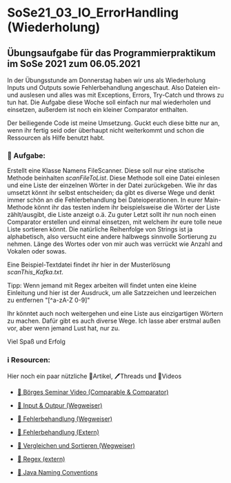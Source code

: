 # SoSe21_03_IO_ErrorHandling (Wiederholung)

## Übungsaufgabe für das Programmierpraktikum im SoSe 2021 zum 06.05.2021

In der Übungsstunde am Donnerstag haben wir uns als Wiederholung Inputs und Outputs sowie Fehlerbehandlung angeschaut. Also Dateien ein- und auslesen und alles was mit Exceptions, Errors, Try-Catch und throws zu tun hat. Die Aufgabe diese Woche soll einfach nur mal wiederholen und einsetzen, außerdem ist noch ein kleiner Comparator enthalten.

Der beiliegende Code ist meine Umsetzung. Guckt euch diese bitte nur an, wenn ihr fertig seid oder überhaupt nicht weiterkommt und schon die Ressourcen als Hilfe benutzt habt.

### 📝 Aufgabe:

Erstellt eine Klasse Namens FileScanner. Diese soll nur eine statische Methode beinhalten *scanFileToList*. Diese Methode soll eine Datei einlesen und eine Liste der einzelnen Wörter in der Datei zurückgeben. Wie ihr das umsetzt könnt ihr selbst entscheiden; da gibt es diverse Wege und denkt immer schön an die Fehlerbehandlung bei Dateioperationen.
In eurer Main-Methode könnt ihr das testen indem ihr beispielsweise die Wörter der Liste zählt/ausgibt, die Liste anzeigt o.ä.
Zu guter Letzt sollt ihr nun noch einen Comparator erstellen und einmal einsetzen, mit welchem ihr eure tolle neue Liste sortieren könnt. Die natürliche Reihenfolge von Strings ist ja alphabetisch, also versucht eine andere halbwegs sinnvolle Sortierung zu nehmen. Länge des Wortes oder von mir auch was verrückt wie Anzahl and Vokalen oder sowas. 

Eine Beispiel-Textdatei findet ihr hier in der Musterlösung *scanThis_Kafka.txt*.

Tipp: Wenn jemand mit Regex arbeiten will findet unten eine kleine Einleitung und hier ist der Ausdruck, um alle Satzzeichen und leerzeichen zu entfernen "[^a-zA-Z 0-9]"

Ihr könntet auch noch weitergehen und eine Liste aus einzigartigen Wörtern zu machen. Dafür gibt es auch diverse Wege. Ich lasse aber erstmal außen vor, aber wenn jemand Lust hat, nur zu.

Viel Spaß und Erfolg
    
### ℹ️ Resourcen:
Hier noch ein paar nützliche 📃Artikel, 🖊️Threads und 🎥Videos

- [🎥 Börges Seminar Video (Comparable & Comparator)](https://www.ilias.uni-koeln.de/ilias/ilias.php?ref_id=3957251&eid=1fd96088-461a-4bc0-af78-869164662b58&cmd=streamVideo&cmdClass=xoctplayergui&cmdNode=x2:p7:18a:18l&baseClass=ilrepositorygui)

- [📃 Input & Outpur (Wegweiser)](https://dh-cologne.github.io/java-wegweiser/articles/IO.html)
- [📃 Fehlerbehandlung (Wegweiser)](https://dh-cologne.github.io/java-wegweiser/articles/IO.html)
- [📃 Fehlerbehandlung (Extern)](https://java-tutorial.org/exception-handling.html)
- [📃 Vergleichen und Sortieren (Wegweiser)](https://dh-cologne.github.io/java-wegweiser/articles/Vergleichen-Sortieren.html)
- [📃 Regex (extern)](https://openbook.rheinwerk-verlag.de/javainsel9/javainsel_04_007.htm)

- [📃 Java Naming Conventions](https://github.com/DH-Cologne/java-wegweiser/blob/master/articles/Naming-Conventions.md)
